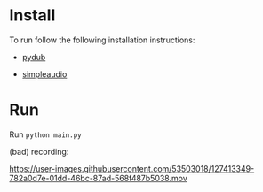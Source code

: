 # Install

To run follow the following installation instructions:

* [pydub](https://github.com/jiaaro/pydub#installation)

* [simpleaudio](https://simpleaudio.readthedocs.io/en/latest/installation.html#installation-ref)

# Run

Run `python main.py`

(bad) recording:

https://user-images.githubusercontent.com/53503018/127413349-782a0d7e-01dd-46bc-87ad-568f487b5038.mov
